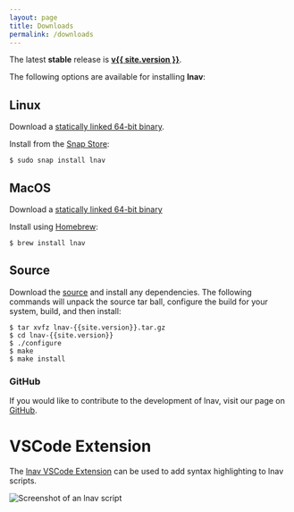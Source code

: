 ```yaml
---
layout: page
title: Downloads
permalink: /downloads
---
```


The latest **stable** release is [**v{{ site.version }}**](https://github.com/tstack/lnav/releases/latest).

The following options are available for installing **lnav**:

## Linux

<!-- markdown-link-check-disable-next-line -->
Download a [statically linked 64-bit binary](https://github.com/tstack/lnav/releases/download/v{{site.version}}/lnav-{{site.version}}-musl-64bit.zip).

Install from the [Snap Store](https://snapcraft.io/lnav):

```console
$ sudo snap install lnav
```

## MacOS

<!-- markdown-link-check-disable-next-line -->
Download a [statically linked 64-bit binary](https://github.com/tstack/lnav/releases/download/v{{site.version}}/lnav-{{site.version}}-os-x.zip)

Install using [Homebrew](https://formulae.brew.sh/formula/lnav):

```console
$ brew install lnav
```

## Source

<!-- markdown-link-check-disable-next-line -->
Download the [source](https://github.com/tstack/lnav/releases/download/v{{site.version}}/lnav-{{site.version}}.tar.gz)
and install any dependencies.  The following commands will unpack the source
tar ball, configure the build for your system, build, and then install:

```console
$ tar xvfz lnav-{{site.version}}.tar.gz
$ cd lnav-{{site.version}}
$ ./configure
$ make
$ make install
```

### GitHub

If you would like to contribute to the development of lnav, visit our page on
[GitHub](https://github.com/tstack/lnav).

# VSCode Extension

The [lnav VSCode Extension](https://marketplace.visualstudio.com/items?itemName=lnav.lnav)
can be used to add syntax highlighting to lnav scripts.

![Screenshot of an lnav script](/assets/images/lnav-vscode-extension.png)

